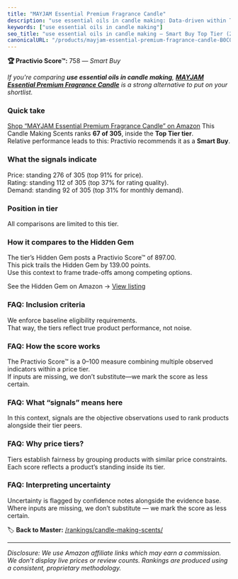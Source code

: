 ```yaml
---
title: "MAYJAM Essential Premium Fragrance Candle"
description: "use essential oils in candle making: Data-driven within Top Tier ranking using the Practivio Score™. Positioned by quality, value, demand, findability, momentu…"
keywords: ["use essential oils in candle making"]
seo_title: "use essential oils in candle making — Smart Buy Top Tier (2025)"
canonicalURL: "/products/mayjam-essential-premium-fragrance-candle-B0CQ4P438S/"
---
```


**🏆 Practivio Score™:** 758 — _Smart Buy_


*If you're comparing **use essential oils in candle making**, **[MAYJAM Essential Premium Fragrance Candle](https://www.amazon.com/dp/B0CQ4P438S?tag=practivio-20)** is a strong alternative to put on your shortlist.*
### Quick take
[Shop “MAYJAM Essential Premium Fragrance Candle” on Amazon](https://www.amazon.com/dp/B0CQ4P438S?tag=practivio-20)
This Candle Making Scents ranks **67 of 305**, inside the **Top Tier tier**.  
Relative performance leads to this: Practivio recommends it as a **Smart Buy**.

### What the signals indicate
Price: standing 276 of 305 (top 91% for price).  
Rating: standing 112 of 305 (top 37% for rating quality).  
Demand: standing 92 of 305 (top 31% for monthly demand).

### Position in tier
All comparisons are limited to this tier.

### How it compares to the Hidden Gem
The tier’s Hidden Gem posts a Practivio Score™ of 897.00.  
This pick trails the Hidden Gem by 139.00 points.  
Use this context to frame trade-offs among competing options.  

See the Hidden Gem on Amazon → [View listing](https://www.amazon.com/dp/B07WRDQ373?tag=practivio-20)

### FAQ: Inclusion criteria
We enforce baseline eligibility requirements.  
That way, the tiers reflect true product performance, not noise.

### FAQ: How the score works
The Practivio Score™ is a 0–100 measure combining multiple observed indicators within a price tier.  
If inputs are missing, we don’t substitute—we mark the score as less certain.

### FAQ: What “signals” means here
In this context, signals are the objective observations used to rank products alongside their tier peers.

### FAQ: Why price tiers?
Tiers establish fairness by grouping products with similar price constraints.  
Each score reflects a product’s standing inside its tier.

### FAQ: Interpreting uncertainty
Uncertainty is flagged by confidence notes alongside the evidence base.  
Where inputs are missing, we don’t substitute — we mark the score as less certain.


🏷️ **Back to Master:** [/rankings/candle-making-scents/](/rankings/candle-making-scents/)

---
_Disclosure: We use Amazon affiliate links which may earn a commission. We don’t display live prices or review counts. Rankings are produced using a consistent, proprietary methodology._
